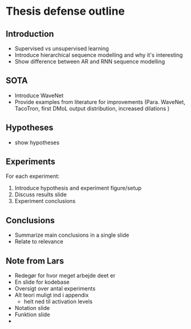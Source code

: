# Thesis defense outline

## Introduction



+ Supervised vs unsupervised learning
+ Introduce hierarchical sequence modelling and why it's interesting
+ Show difference between AR and RNN sequence modelling

## SOTA

- Introduce WaveNet
- Provide examples from literature for improvements (Para. WaveNet, TacoTron, first DMoL output distribution, increased dilations )

## Hypotheses

- show hypotheses

## Experiments

For each experiment:

1. Introduce hypothesis and experiment figure/setup
2. Discuss results slide 
3. Experiment conclusions 



## Conclusions

- Summarize main conclusions in a single slide
- Relate to relevance







## Note from Lars

- Redegør for hvor meget arbejde deet er 
- En slide for kodebase 
- Oversigt over antal experiments 
- Alt teori muligt ind i appendix
  - helt ned til activation levels
- Notation slide 
- Funktion slide
- 